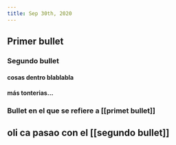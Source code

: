 ```yaml
---
title: Sep 30th, 2020
---
```


## Primer bullet
### Segundo bullet
#### cosas dentro blablabla
#### más tonterias...
### Bullet en el que se refiere a [[primet bullet]]
## oli ca pasao con el [[segundo bullet]]
##

